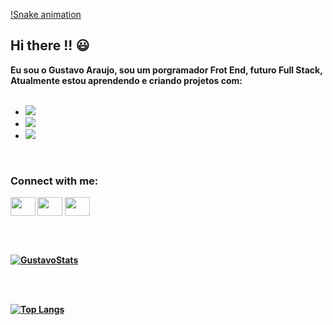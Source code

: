 [!Snake animation](https://github.com/wagner12344/wagner12344/blob/output/github-contribution-grid-snake.svg)


## Hi there !! :smiley:

<b>Eu sou o Gustavo Araujo, sou um porgramador Frot End, futuro Full Stack, Atualmente estou aprendendo e criando projetos com:<b>
<br>
<br>

  - <img src="https://img.shields.io/badge/HTML5-E34F26?style=for-the-badge&logo=html5&logoColor=white"/>
  - <img src="https://img.shields.io/badge/CSS3-1572B6?style=for-the-badge&logo=css3&logoColor=white"/>
  - <img src="https://img.shields.io/badge/JavaScript-F7DF1E?style=for-the-badge&logo=javascript&logoColor=black"/>
 <br>

  
<h3 align="left">Connect with me:</h3>
<p align="left">
<a href="your link" target="blank"><img align="center" src="https://cdn.jsdelivr.net/npm/simple-icons@3.0.1/icons/twitter.svg" alt="" height="30" width="40" /></a>
<a href="your link" target="blank"><img align="center" src="https://cdn.jsdelivr.net/npm/simple-icons@3.0.1/icons/linkedin.svg" alt="" height="30" width="40" /></a>
<a href="https://www.instagram.com/guh_araujox/" target="blank"><img align="center" src="https://cdn.jsdelivr.net/npm/simple-icons@3.0.1/icons/instagram.svg" alt="" height="30" width="40" /></a>
</p>


 <br>
 <br>
 
  [![GustavoStats](https://github-readme-stats.vercel.app/api?username=wagner12344)](https://github.com/anuraghazra/github-readme-stats)

  <br>
  <br>

  [![Top Langs](https://github-readme-stats.vercel.app/api/top-langs/?username=wagner12344)](https://github.com/anuraghazra/github-readme-stats)
